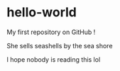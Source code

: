 # hello-world
My first repository on GitHub ! 

She sells seashells by the sea shore

I hope nobody is reading this lol
